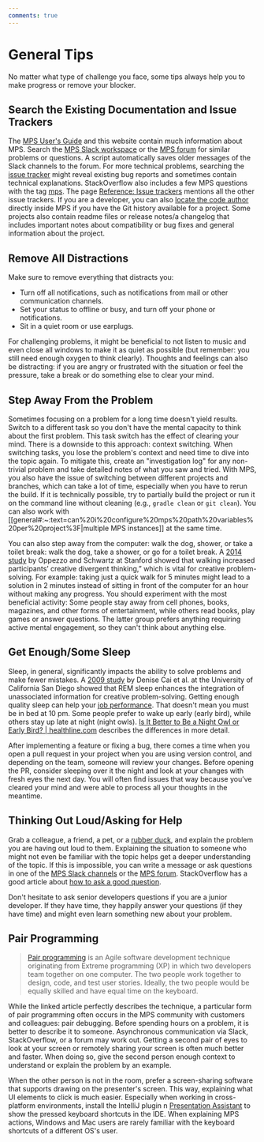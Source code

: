 ```yaml
---
comments: true
---
```


# General Tips

No matter what type of challenge you face, some tips always help you to make progress or remove your blocker.

## Search the Existing Documentation and Issue Trackers

The [MPS User's Guide](https://www.jetbrains.com/help/mps/mps-user-s-guide.html) and this website contain much information about MPS.
Search the [MPS Slack workspace](https://jetbrains-mps.slack.com/) or the [MPS forum](https://mps-support.jetbrains.com/hc/en-us/community/topics) for similar problems or questions. A script automatically saves older messages of the Slack channels to the forum. For more technical problems, searching the [issue tracker](https://youtrack.jetbrains.com/issues/MPS) might reveal existing bug reports and sometimes contain technical explanations.  StackOverflow also includes a few MPS questions with the tag [mps](https://stackoverflow.com/questions/tagged/mps). The page [Reference: Issue trackers](issue_trackers.md) mentions all the other issue trackers.
If you are a developer, you can also [locate the code author](https://www.jetbrains.com/help/mps/investigate-changes.html#annotate_blame) directly inside MPS if you have the Git history available for a project. Some projects also contain readme files or release notes/a changelog that includes important notes about compatibility or bug fixes and general information about the project.

## Remove All Distractions

Make sure to remove everything that distracts you:

- Turn off all notifications, such as notifications from mail or other communication channels.
- Set your status to offline or busy, and turn off your phone or notifications.
- Sit in a quiet room or use earplugs.

For challenging problems, it might be beneficial to not listen to music and even close all windows to make it as quiet as possible (but remember: you still need enough oxygen to think clearly). Thoughts and feelings can also be distracting: if you are angry or frustrated with the situation or feel the pressure, take a break or do something else to clear your mind.

## Step Away From the Problem

Sometimes focusing on a problem for a long time doesn't yield results. Switch to a different task so you don't have the mental capacity to think about the first problem. This task switch has the effect of clearing your mind. There is a downside to this approach: context switching. When switching tasks, you lose the problem's context and need time to dive into the topic again. To mitigate this, create an "investigation log" for any non-trivial problem and take detailed notes of what you saw and tried. With MPS, you also have the issue of switching between different projects and branches, which can take a lot of time, especially when you have to rerun the build. If it is technically possible, try to partially build the project or run it on the command line without cleaning (e.g., `gradle clean` or `git clean`). You can also work with [[general#:~:text=can%20i%20configure%20mps%20path%20variables%20per%20project%3F|multiple MPS instances]] at the same time.

You can also step away from the computer: walk the dog, shower, or take a toilet break: walk the dog, take a shower, or go for a toilet break. A [2014 study](https://www.ncbi.nlm.nih.gov/pubmed/24749966) by Oppezzo and Schwartz at Stanford showed that walking increased participants’ creative divergent thinking,” which is vital for creative problem-solving. For example: taking just a quick walk for 5 minutes might lead to a solution in 2 minutes instead of sitting in front of the computer for an hour without making any progress. You should experiment with the most beneficial activity: Some people stay away from cell phones, books, magazines, and other forms of entertainment, while others read books, play games or answer questions. The latter group prefers anything requiring active mental engagement, so they can't think about anything else.

## Get Enough/Some Sleep

Sleep, in general, significantly impacts the ability to solve problems and make fewer mistakes. A [2009 study](https://www.pnas.org/content/106/25/10130) by Denise Cai et al. at the University of California San Diego showed that REM sleep enhances the integration of unassociated information for creative problem-solving. Getting enough quality sleep can help your [job performance](https://www.sleepfoundation.org/sleep-hygiene/good-sleep-and-job-performance). That doesn't mean you must be in bed at 10 pm. Some people prefer to wake up early (early bird), while others stay up late at night (night owls). [Is It Better to Be a Night Owl or Early Bird? | healthline.com](https://www.healthline.com/health/sleep/night-owl-vs-early-bird) describes the differences in more detail.

After implementing a feature or fixing a bug, there comes a time when you open a pull request in your project when you are using version control, and depending on the team, someone will review your changes. Before opening the PR, consider sleeping over it the night and look at your changes with fresh eyes the next day. You will often find issues that way because you’ve cleared your mind and were able to process all your thoughts in the meantime.

## Thinking Out Loud/Asking for Help

Grab a colleague, a friend, a pet, or a [rubber duck](https://rubberduckdebugging.com/), and explain the problem you are having out loud to them. Explaining the situation to someone who might not even be familiar with the topic helps get a deeper understanding of the topic. If this is impossible, you can write a message or ask questions in one of the [MPS Slack channels](https://jetbrains-mps.slack.com/) or the [MPS forum](https://mps-support.jetbrains.com/hc/en-us/community/topics). StackOverflow has a good article about [how to ask a good question](https://stackoverflow.com/help/how-to-ask).

Don't hesitate to ask senior developers questions if you are a junior developer. If they have time, they happily answer your questions (if they have time) and might even learn something new about your problem.

## Pair Programming

> [Pair programming](https://www.techtarget.com/searchsoftwarequality/definition/Pair-programming) is an Agile software development technique originating from Extreme programming (XP) in which two developers team together on one computer. The two people work together to design, code, and test user stories. Ideally, the two people would be equally skilled and have equal time on the keyboard.

While the linked article perfectly describes the technique, a particular form of pair programming often occurs in the MPS community with customers and colleagues: pair debugging. Before spending hours on a problem, it is better to describe it to someone. Asynchronous communication via Slack, StackOverflow, or a forum may work out. Getting a second pair of eyes to look at your screen or remotely sharing your screen is often much better and faster. When doing so, give the second person enough context to understand or explain the problem by an example.

When the other person is not in the room, prefer a screen-sharing software that supports drawing on the presenter's screen. This way, explaining what UI elements to click is much easier. Especially when working in cross-platform environments, install the IntelliJ plugin n [Presentation Assistant](https://plugins.jetbrains.com/plugin/7345-presentation-assistant) to show the pressed keyboard shortcuts in the IDE. When explaining MPS actions, Windows and Mac users are rarely familiar with the keyboard shortcuts of a different OS's user.

